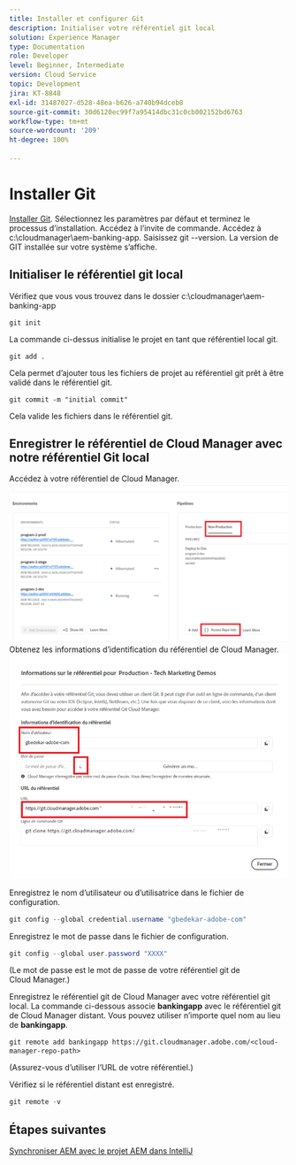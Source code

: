 ```yaml
---
title: Installer et configurer Git
description: Initialiser votre référentiel git local
solution: Experience Manager
type: Documentation
role: Developer
level: Beginner, Intermediate
version: Cloud Service
topic: Development
jira: KT-8848
exl-id: 31487027-d528-48ea-b626-a740b94dceb8
source-git-commit: 30d6120ec99f7a95414dbc31c0cb002152bd6763
workflow-type: tm+mt
source-wordcount: '209'
ht-degree: 100%

---
```


# Installer Git


[Installer Git](https://git-scm.com/downloads). Sélectionnez les paramètres par défaut et terminez le processus d’installation.
Accédez à l’invite de commande.
Accédez à c:\cloudmanager\aem-banking-app.
Saisissez git --version. La version de GIT installée sur votre système s’affiche.

## Initialiser le référentiel git local

Vérifiez que vous vous trouvez dans le dossier c:\cloudmanager\aem-banking-app

```
git init
```

La commande ci-dessus initialise le projet en tant que référentiel local git.

```
git add .
```

Cela permet d’ajouter tous les fichiers de projet au référentiel git prêt à être validé dans le référentiel git.

```
git commit -m "initial commit"
```

Cela valide les fichiers dans le référentiel git.



## Enregistrer le référentiel de Cloud Manager avec notre référentiel Git local

Accédez à votre référentiel de Cloud Manager.
![Accès aux informations sur les reférentiels.](assets/cloud-manager-repo.png)
Obtenez les informations d’identification du référentiel de Cloud Manager.
![get-credentials](assets/cloud-manager-repo1.png)

Enregistrez le nom d’utilisateur ou d’utilisatrice dans le fichier de configuration.

```java
git config --global credential.username "gbedekar-adobe-com"
```

Enregistrez le mot de passe dans le fichier de configuration.

```java
git config --global user.password "XXXX"
```

(Le mot de passe est le mot de passe de votre référentiel git de Cloud Manager.)

Enregistrez le référentiel git de Cloud Manager avec votre référentiel git local. La commande ci-dessous associe **bankingapp** avec le référentiel git de Cloud Manager distant. Vous pouvez utiliser n’importe quel nom au lieu de **bankingapp**.


```shell
git remote add bankingapp https://git.cloudmanager.adobe.com/<cloud-manager-repo-path>
```

(Assurez-vous d’utiliser l’URL de votre référentiel.)

Vérifiez si le référentiel distant est enregistré.

```java
git remote -v
```

## Étapes suivantes

[Synchroniser AEM avec le projet AEM dans IntelliJ](./intellij-and-aem-sync.md)
